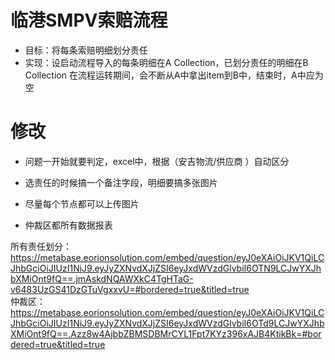 # 临港SMPV索赔流程    

- 目标：将每条索赔明细划分责任
- 实现：设启动流程导入的每条明细在A Collection，已划分责任的明细在B Collection
	在流程运转期间，会不断从A中拿出item到B中，结束时，A中应为空
	
# 修改
- 问题一开始就要判定，excel中，根据（安吉物流/供应商 ）自动区分
- 选责任的时候搞一个备注字段，明细要搞多张图片  
      
      
        
- 尽量每个节点都可以上传图片    
- 仲裁区都所有数据报表    

所有责任划分：    
https://metabase.eorionsolution.com/embed/question/eyJ0eXAiOiJKV1QiLCJhbGciOiJIUzI1NiJ9.eyJyZXNvdXJjZSI6eyJxdWVzdGlvbiI6OTN9LCJwYXJhbXMiOnt9fQ==.jmAskdNQAWXkC4TgHTaG-v6483UzGS41DzGTuVgxxvU=#bordered=true&titled=true  
仲裁区：    
https://metabase.eorionsolution.com/embed/question/eyJ0eXAiOiJKV1QiLCJhbGciOiJIUzI1NiJ9.eyJyZXNvdXJjZSI6eyJxdWVzdGlvbiI6OTd9LCJwYXJhbXMiOnt9fQ==.Azz8w4AjbbZBMSDBMrCYL1Fpt7KYz396xAJB4KtikBk=#bordered=true&titled=true